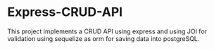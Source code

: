 # Express-CRUD-API

This project implements a CRUD API using express and using JOI for validation using sequelize as orm for saving data into postgreSQL.
